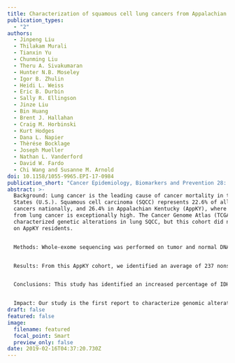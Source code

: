 ```yaml
---
title: Characterization of squamous cell lung cancers from Appalachian Kentucky
publication_types:
  - "2"
authors:
  - Jinpeng Liu
  - Thilakam Murali
  - Tianxin Yu
  - Chunming Liu
  - Theru A. Sivakumaran
  - Hunter N.B. Moseley
  - Igor B. Zhulin
  - Heidi L. Weiss
  - Eric B. Durbin
  - Sally R. Ellingson
  - Jinze Liu
  - Bin Huang
  - Brent J. Hallahan
  - Craig M. Horbinski
  - Kurt Hodges
  - Dana L. Napier
  - Thèrése Bocklage
  - Joseph Mueller
  - Nathan L. Vanderford
  - David W. Fardo
  - Chi Wang and Susanne M. Arnold
doi: 10.1158/1055-9965.EPI-17-0984
publication_short: "Cancer Epidemiology, Biomarkers and Prevention 28: 348-356"
abstract: >-
  Background: Lung cancer is the leading cause of cancer mortality in the United
  States (U.S.). Squamous cell carcinoma (SQCC) represents 22.6% of all lung
  cancers nationally, and 26.4% in Appalachian Kentucky (AppKY), where death
  from lung cancer is exceptionally high. The Cancer Genome Atlas (TCGA)
  characterized genetic alterations in lung SQCC, but this cohort did not focus
  on AppKY residents.


  Methods: Whole-exome sequencing was performed on tumor and normal DNA samples from 51 lung SQCC subjects from AppKY. Somatic genomic alterations were compared between the AppKY and TCGA SQCC cohorts.


  Results: From this AppKY cohort, we identified an average of 237 nonsilent mutations per patient and, in comparison with TCGA, we found that PCMTD1 (18%) and IDH1 (12%) were more commonly altered in AppKY versus TCGA. Using IDH1 as a starting point, we identified a mutually exclusive mutational pattern (IDH1, KDM6A, KDM4E, JMJD1C) involving functionally related genes. We also found actionable mutations (10%) and/or intermediate or high-tumor mutation burden (65%), indicating potential therapeutic targets in 65% of subjects.


  Conclusions: This study has identified an increased percentage of IDH1 and PCMTD1 mutations in SQCC arising in the AppKY residents versus TCGA, with population-specific implications for the personalized treatment of this disease.


  Impact: Our study is the first report to characterize genomic alterations in lung SQCC from AppKY. These findings suggest population differences in the genetics of lung SQCC between AppKY and U.S. populations, highlighting the importance of the relevant population when developing personalized treatment approaches for this disease.
draft: false
featured: false
image:
  filename: featured
  focal_point: Smart
  preview_only: false
date: 2019-02-16T04:37:20.730Z
---
```

